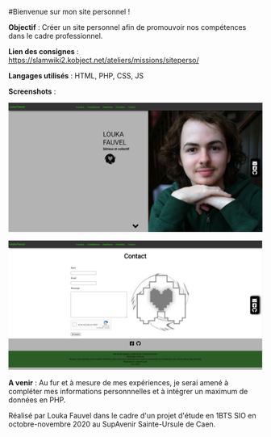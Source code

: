 #Bienvenue sur mon site personnel !

**Objectif** : Créer un site personnel afin de promouvoir nos compétences dans le cadre professionnel.

**Lien des consignes** : https://slamwiki2.kobject.net/ateliers/missions/siteperso/

**Langages utilisés** : HTML, PHP, CSS, JS

**Screenshots** :

![Capture_Home_page](image/Capture_Home_page.PNG)

![Capture_Contact](image/Capture_Contact.PNG)

**A venir** : Au fur et à mesure de mes expériences, je serai amené à compléter mes informations personnnelles et à intégrer un maximum de données en PHP.

Réalisé par Louka Fauvel dans le cadre d'un projet d'étude en 1BTS SIO en octobre-novembre 2020 au SupAvenir Sainte-Ursule de Caen.
